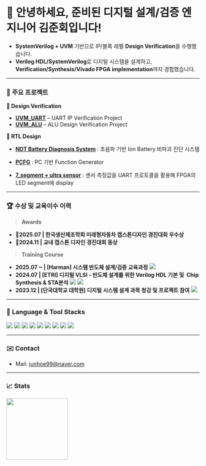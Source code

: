 <!-- 배너/소개 -->
<h1 align="left">👋 안녕하세요, 준비된 디지털 설계/검증 엔지니어 김준회입니다!</h1>

- **SystemVerilog + UVM** 기반으로 IP/블록 레벨 **Design Verification**을 수행했습니다.
- **Verilog HDL/SystemVerilog**로 디지털 시스템을 설계하고, **Verification/Synthesis/Vivado FPGA implementation**까지 경험했습니다.


---
### 📌 주요 프로젝트
**📖 Design Verification**  
- **[UVM_UART](https://github.com/junhoe99/UVM_UART)** – UART IP Verification Project 
- **[UVM_ALU](https://github.com/junhoe99/UVM_ALU)** – ALU Design Verification Project 

**📖 RTL Design**  
- **[NDT Battery Diagnosis System](https://github.com/junhoe99/9_dac_adc_triggered_read_JH)** : 초음파 기반 Ion Battery 비파괴 진단 시스템
  
       
- **[PCFG](https://github.com/junhoe99/project_PCFG)** : PC 기반 Function Generator

- **[7_segment + ultra sensor](https://github.com/junhoe99/7_segment_ultra_sensor)** : 센서 측정값을 UART 프로토콜을 활용해 FPGA의 LED segment에 display 



---

### 🏆 수상 및 교육이수 이력
> **Awards**
- **🏅2025.07 | 한국생산제조학회 미래형자동차 캡스톤디자인 경진대회 우수상**  
- **🏅2024.11  | 교내 캡스톤 디자인 경진대회 동상** 

> **Training Course**
- **2025.07 ~ | [Harman] 시스템 반도체 설계/검증 교육과정**
  <img src="https://img.shields.io/badge/Harman-DV%20Bootcamp-green" />
- **2024.07   | [ETRI] 디지털 VLSI - 반도체 설계를 위한 Verilog HDL 기본 및  Chip Synthesis & STA분석**
  <img src="https://img.shields.io/badge/Synopsys-DC%20Tool-purple" />  <img src="https://img.shields.io/badge/Cadence-Xcelium%20Tool-purple" />
- **2023.12   | [단국대학교 대학원] 디지털 시스템 설계 과목 청강 및 프로젝트 참여**   <img src="https://img.shields.io/badge/Capstone-최우수상-blue" />

---
### 🧰 Language & Tool Stacks
>
<p>
  <img src="https://img.shields.io/badge/SystemVerilog-8A2BE2" />
  <img src="https://img.shields.io/badge/UVM-8A2BE2" />
  <img src="https://img.shields.io/badge/Verilog-8A2BE2" />
  <img src="https://img.shields.io/badge/Python-3776AB?logo=python&logoColor=white" />
   <img src="https://img.shields.io/badge/C-00599C?logo=c&logoColor=white" /> 
  <img src="https://img.shields.io/badge/Linux-000000?logo=linux&logoColor=white" />
  <img src="https://img.shields.io/badge/Vivado-FFCC00" />
  <img src="https://img.shields.io/badge/Xcelium-FFCC00" />
  <img src="https://img.shields.io/badge/Design Compiler-FFCC00" />
</p>


---

### ✉️ Contact
- Mail: junhoe99@naver.com 
---

### 📈 Stats
<p>
  <img height="160" src="https://github-readme-stats.vercel.app/api/top-langs/?username=junhoe99&layout=compact" />
</p>

